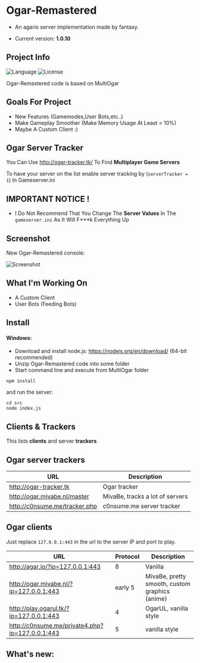 ﻿# Ogar-Remastered
* An agario server implementation made by fantasy.

* Current version: **1.0.10**

## Project Info
![Language](https://img.shields.io/badge/language-node.js-yellow.svg)
![License](https://img.shields.io/badge/Development%20Status-Active%20Development-brightgreen.svg)

Ogar-Remastered code is based on MultiOgar  


## Goals For Project

* New Features (Gamemodes,User Bots,etc..)
* Make Gameplay Smoother (Make Memory Usage At Least < 10%)
* Maybe A Custom Client :)
## Ogar Server Tracker

You Can Use http://ogar-tracker.tk/ To Find **Multiplayer Game Servers**

To have your server on the list enable server tracking by (`serverTracker = 1`) In Gameserver.ini

## IMPORTANT NOTICE !
* I Do Not Recommend That You Change The **Server Values** In The `gameserver.ini` As It Will F***k Everything Up

## Screenshot

New Ogar-Remastered console:

![Screenshot](https://i.imgur.com/vxBml1G.png)

 

## What I'm Working On 

* A Custom Client 
* User Bots (Feeding Bots)

## Install

#### Windows:
* Download and install node.js: https://nodejs.org/en/download/ (64-bit recommended)
* Unzip Ogar-Remastered code into some folder
* Start command line and execute from MultiOgar folder
```
npm install
```
and run the server:
```
cd src
node index.js
```

## Clients & Trackers

This lists **clients** and server **trackers**

## Ogar server trackers


URL | Description
--- | ---
http://ogar-tracker.tk | Ogar tracker
http://ogar.mivabe.nl/master | MivaBe, tracks a lot of servers
http://c0nsume.me/tracker.php | c0nsume.me server tracker


## Ogar clients
Just replace `127.0.0.1:443` in the url to the server IP and port to play.

URL | Protocol | Description
--- | --- | ---
http://agar.io/?ip=127.0.0.1:443 | 8 | Vanilla
http://ogar.mivabe.nl/?ip=127.0.0.1:443 | early 5 | MivaBe, pretty smooth, custom graphics (anime)
http://play.ogarul.tk/?ip=127.0.0.1:443 | 4 | OgarUL, vanilla style
http://c0nsume.me/private4.php?ip=127.0.0.1:443 | 5 | vanilla style



## What's new:
